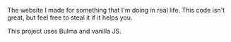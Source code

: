 The website I made for something that I'm doing in real life.
This code isn't great, but feel free to steal it if it helps you.

This project uses Bulma and vanilla JS.
